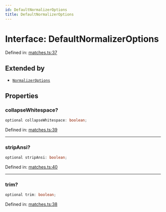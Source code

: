 ```yaml
---
id: DefaultNormalizerOptions
title: DefaultNormalizerOptions
---
```


<!-- DO NOT EDIT: this page is autogenerated from the type comments -->

# Interface: DefaultNormalizerOptions

Defined in: [matches.ts:37](https://github.com/crutchcorn/cli-testing-library/blob/main/packages/cli-testing-library/src/matches.ts#L37)

## Extended by

- [`NormalizerOptions`](normalizeroptions.md)

## Properties

### collapseWhitespace?

```ts
optional collapseWhitespace: boolean;
```

Defined in: [matches.ts:39](https://github.com/crutchcorn/cli-testing-library/blob/main/packages/cli-testing-library/src/matches.ts#L39)

***

### stripAnsi?

```ts
optional stripAnsi: boolean;
```

Defined in: [matches.ts:40](https://github.com/crutchcorn/cli-testing-library/blob/main/packages/cli-testing-library/src/matches.ts#L40)

***

### trim?

```ts
optional trim: boolean;
```

Defined in: [matches.ts:38](https://github.com/crutchcorn/cli-testing-library/blob/main/packages/cli-testing-library/src/matches.ts#L38)
